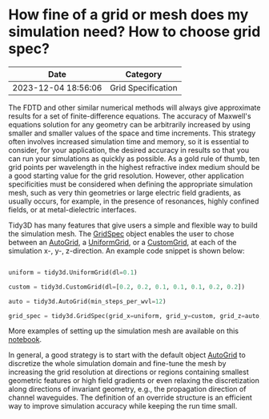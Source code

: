 # How fine of a grid or mesh does my simulation need? How to choose grid spec?

| Date       | Category    |
|------------|-------------|
| 2023-12-04 18:56:06 | Grid Specification |


The FDTD and other similar numerical methods will always give approximate results for a set of finite-difference equations. The accuracy of Maxwell's equations solution for any geometry can be arbitrarily increased by using smaller and smaller values of the space and time increments. This strategy often involves increased simulation time and memory, so it is essential to consider, for your application, the desired accuracy in results so that you can run your simulations as quickly as possible. As a gold rule of thumb, ten grid points per wavelength in the highest refractive index medium should be a good starting value for the grid resolution. However, other application specificities must be considered when defining the appropriate simulation mesh, such as very thin geometries or large electric field gradients, as usually occurs, for example, in the presence of resonances, highly confined fields, or at metal-dielectric interfaces.

Tidy3D has many features that give users a simple and flexible way to build the simulation mesh. The [GridSpec](https://docs.flexcompute.com/projects/tidy3d/en/latest/api/_autosummary/tidy3d.GridSpec.html) object enables the user to chose between an [AutoGrid](https://docs.flexcompute.com/projects/tidy3d/en/latest/api/_autosummary/tidy3d.AutoGrid.html), a [UniformGrid](https://docs.flexcompute.com/projects/tidy3d/en/latest/api/_autosummary/tidy3d.UniformGrid.html), or a [CustomGrid](https://docs.flexcompute.com/projects/tidy3d/en/latest/api/_autosummary/tidy3d.CustomGrid.html), at each of the simulation x-, y-, z-direction. An example code snippet is shown below:



```python

uniform = tidy3d.UniformGrid(dl=0.1)

custom = tidy3d.CustomGrid(dl=[0.2, 0.2, 0.1, 0.1, 0.1, 0.2, 0.2])

auto = tidy3d.AutoGrid(min_steps_per_wvl=12)

grid_spec = tidy3d.GridSpec(grid_x=uniform, grid_y=custom, grid_z=auto, wavelength=1.5)

```



More examples of setting up the simulation mesh are available on this [notebook](https://www.flexcompute.com/tidy3d/examples/notebooks/AutoGrid/).

In general, a good strategy is to start with the default object [AutoGrid](https://docs.flexcompute.com/projects/tidy3d/en/latest/api/_autosummary/tidy3d.AutoGrid.html) to discretize the whole simulation domain and fine-tune the mesh by increasing the grid resolution at directions or regions containing smallest geometric features or high field gradients or even relaxing the discretization along directions of invariant geometry, e.g., the propagation direction of channel waveguides. The definition of an override structure is an efficient way to improve simulation accuracy while keeping the run time small.
